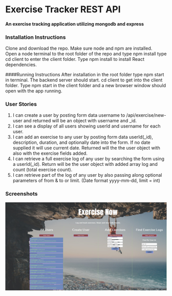 # Exercise Tracker REST API

#### An exercise tracking application utilizing mongodb and express

### Installation Instructions
Clone and download the repo.  Make sure node and npm are installed.  
Open a node terminal to the root folder of the repo and type npm install
type cd client to enter the client folder.  Type npm install to install React dependencies.

####Running Instructions
After installation in the root folder type npm start in terminal.  The backend server should start.
cd client to get into the client folder.
Type npm start in the client folder and a new browser window should open with the app running.

### User Stories

1. I can create a user by posting form data username to /api/exercise/new-user and returned will be an object with username and _id.
2. I can see a display of all users showing userId and username for each user.
3. I can add an exercise to any user by posting form data userId(_id), description, duration, and optionally date into the form. If no date supplied it will use current date. Returned will the the user object with also with the exercise fields added.
4. I can retrieve a full exercise log of any user by searching the form using a userId(_id). Return will be the user object with added array log and count (total exercise count).
5. I can retrieve part of the log of any user by also passing along optional parameters of from & to or limit. (Date format yyyy-mm-dd, limit = int)

### Screenshots
![Alt text](https://raw.githubusercontent.com/tmstani23/exercise-now/master/ss1.jpg)
